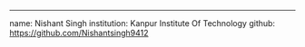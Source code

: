 ---
name: Nishant Singh
institution: Kanpur Institute Of Technology
github: https://github.com/Nishantsingh9412